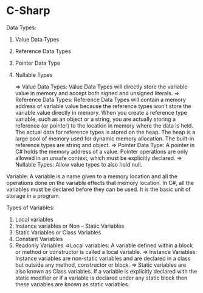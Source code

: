 # C-Sharp

 Data Types:
1. Value Data Types
2. Reference Data Types
3. Pointer Data Type
4. Nullable Types

   => Value Data Types: Value Data Types will directly store the variable value in memory and accept both signed and unsigned literals.
   => Reference Data Types: Reference Data Types will contain a memory address of variable value because the reference types won’t store the variable value directly in memory. When you create a reference type variable, such as an object or a string, you are actually storing a reference (or pointer) to the location in memory where the data is held. The actual data for reference types is stored on the heap. The heap is a large pool of memory used for dynamic memory allocation. The built-in reference types are string and object.
   => Pointer Data Type: A pointer in C# holds the memory address of a value. Pointer operations are only allowed in an unsafe context, which must be explicitly declared.
   => Nullable Types: Allow value types to also hold null.

Variable: A variable is a name given to a memory location and all the operations done on the variable effects that memory location. In C#, all the variables must be declared before they can be used. It is the basic unit of storage in a program.

Types of Variables: 
1. Local variables
2. Instance variables or Non – Static Variables
3. Static Variables or Class Variables
4. Constant Variables
5. Readonly Variables
   =>Local variables: A variable defined within a block or method or constructor is called a local variable.
   => Instance Variables: Instance variables are non-static variables and are declared in a class but outside any method, constructor or block.
   => Static variables are also known as Class variables. If a variable is explicitly declared with the static modifier or if a variable is declared under any static block then these variables are known as static variables.
   
